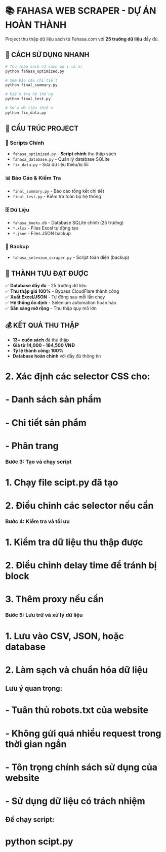 # 📚 FAHASA WEB SCRAPER - DỰ ÁN HOÀN THÀNH

Project thu thập dữ liệu sách từ Fahasa.com với **25 trường dữ liệu** đầy đủ.

## 🚀 CÁCH SỬ DỤNG NHANH

```bash
# Thu thập sách (3 sách mỗi lần)
python fahasa_optimized.py

# Xem báo cáo chi tiết
python final_summary.py

# Kiểm tra hệ thống
python final_test.py

# Sửa dữ liệu thiếu
python fix_data.py
```

## 📁 CẤU TRÚC PROJECT

### 🚀 Scripts Chính
- `fahasa_optimized.py` - **Script chính** thu thập sách 
- `fahasa_database.py` - Quản lý database SQLite
- `fix_data.py` - Sửa dữ liệu thiếu/bị lỗi

### 📊 Báo Cáo & Kiểm Tra  
- `final_summary.py` - Báo cáo tổng kết chi tiết
- `final_test.py` - Kiểm tra toàn bộ hệ thống

### 🗄️ Dữ Liệu
- `fahasa_books.db` - Database SQLite chính (25 trường)
- `*.xlsx` - Files Excel tự động tạo 
- `*.json` - Files JSON backup

### 💾 Backup
- `fahasa_selenium_scraper.py` - Script toàn diện (backup)

## 🎯 THÀNH TỰU ĐẠT ĐƯỢC

✅ **Database đầy đủ** - 25 trường dữ liệu  
✅ **Thu thập giá 100%** - Bypass CloudFlare thành công  
✅ **Xuất Excel/JSON** - Tự động sau mỗi lần chạy  
✅ **Hệ thống ổn định** - Selenium automation hoàn hảo  
✅ **Sẵn sàng mở rộng** - Thu thập quy mô lớn

## 💰 KẾT QUẢ THU THẬP

- **13+ cuốn sách** đã thu thập
- **Giá từ 14,000 - 184,500 VNĐ**
- **Tỷ lệ thành công: 100%**
- **Database hoàn chỉnh** với đầy đủ thông tin
# 2. Xác định các selector CSS cho:
#    - Danh sách sản phẩm
#    - Chi tiết sản phẩm
#    - Phân trang

### Bước 3: Tạo và chạy script
# 1. Chạy file scipt.py đã tạo
# 2. Điều chỉnh các selector nếu cần

### Bước 4: Kiểm tra và tối ưu
# 1. Kiểm tra dữ liệu thu thập được
# 2. Điều chỉnh delay time để tránh bị block
# 3. Thêm proxy nếu cần

### Bước 5: Lưu trữ và xử lý dữ liệu
# 1. Lưu vào CSV, JSON, hoặc database
# 2. Làm sạch và chuẩn hóa dữ liệu

## Lưu ý quan trọng:
# - Tuân thủ robots.txt của website
# - Không gửi quá nhiều request trong thời gian ngắn
# - Tôn trọng chính sách sử dụng của website
# - Sử dụng dữ liệu có trách nhiệm

## Để chạy script:
# python scipt.py